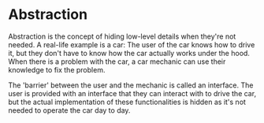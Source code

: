 # Abstraction

Abstraction is the concept of hiding low-level details when they're not needed. A real-life example is a car: The user of the car knows how to drive it, but they don't have to know how the car actually works under the hood. When there is a problem with the car, a car mechanic can use their knowledge to fix the problem.

The 'barrier' between the user and the mechanic is called an interface. The user is provided with an interface that they can interact with to drive the car, but the actual implementation of these functionalities is hidden as it's not needed to operate the car day to day.